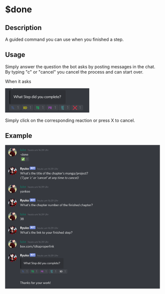 # $done

## Description

A guided command you can use when you finished a step.

## Usage

Simply answer the question the bot asks by posting messages in the chat. By typing "c" or "cancel" you cancel the process and can start over.

When it asks 

![](../.gitbook/assets/discord_2021-01-12_16-52-22.png)

Simply click on the corresponding reaction or press X to cancel.

## Example

![](../.gitbook/assets/unknown.png)

